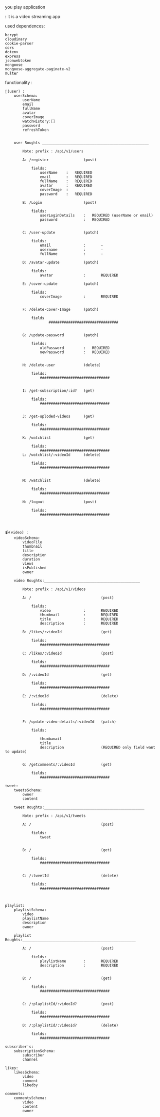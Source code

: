 you play application

: it is a video streaming app

used dependences:

    bcrypt
    cloudinary
    cookie-parser
    cors
    dotenv
    express
    jsonwebtoken
    mongoose
    mongoose-aggregate-paginate-v2
    multer

functionality :

    🦸(user) :
        userSchema:
            userName
            email
            fullName
            avatar
            coverImage
            watchHistory:[]
            password
            refreshToken


        user Roughts _________________________________________________

            Note: prefix : /api/v1/users

            A: /register                (post)

                fields:
                    userName    :   REQUIRED
                    email       :   REQUIRED
                    fullName    :   REQUIRED
                    avatar      :   REQUIRED
                    coverImage  :       -
                    password    :   REQUIRED

            B: /Login                   (post)

                fields:
                    userLoginDetails    :   REQUIRED (userName or email)
                    password            :   REQUIRED


            C: /user-update             (patch)

                fields:
                    email               :       -
                    username            :       -
                    fullName            :       -

            D: /avatar-update           (patch)

                fields:
                    avatar              :       REQUIRED

            E: /cover-update            (patch)

                fields:
                    coverImage          :       REQUIRED


            F: /delete-Cover-Image      (patch)

                fields
                        ################################


            G: /update-password         (patch)

                fields:
                    oldPassword         :   REQUIRED
                    newPassword         :   REQUIRED


            H: /delete-user             (delete)

                fields:
                    ################################


            I: /get-subscription/:id?   (get)

                fields:
                    ################################


            J: /get-uploded-videos      (get)

                fields:
                    ################################

            K: /watchlist               (get)

                fields:
                    ################################
            L: /watchlist/:videoId      (delete)

                fields:
                    ################################


            M: /watchlist               (delete)

                fields:
                    ################################

            N: /logout                  (post)

                fields:
                    ################################



    📹(video) :
        videoSchema:
            videoFile
            thumbnail
            title
            description
            duration
            views
            isPublished
            owner

        video Roughts:____________________________________________

            Note: prefix : /api/v1/videos

            A: /                                (post)

                fields:
                    video               :       REQUIRED
                    thumbnail           :       REQUIRED
                    title               :       REQUIRED
                    description         :       REQUIRED

            B: /likes/:videoId                  (get)

                fields:
                    ################################

            C: /likes/:videoId                  (post)

                fields:
                    ################################

            D: /:videoId                        (get)

                fields:
                    ################################

            E: /:videoId                        (delete)

                fields:
                    ################################


            F: /update-video-details/:videoId   (patch)

                fields:

                    thumbanail
                    title
                    description                 (REQUIRED only field want to update)


            G: /getcomments/:videoId            (get)

                fields:
                    ################################

    tweet:
        tweetsSchema:
            owner
            content

        tweet Roughts:______________________________________________

            Note: prefix : /api/v1/tweets

            A: /                                (post)

                fields:
                    tweet


            B: /                                (get)

                fields:
                    ################################


            C: /:tweetId                        (delete)

                fields:
                    ################################



    playlist:
        playlistSchema:
            video
            playlistName
            description
            owner

        playlist Roughts:____________________________________________________

            A: /                                (post)

                fields:
                    playlistName        :       REQUIRED
                    description         :       REQUIRED


            B: /                                (get)

                fields:
                    ################################


            C: /:playlistId/:videoId?           (post)

                fields:
                    ################################

            D: /:playlistId/:videoId?           (delete)

                fields:
                    ################################

    subscriber's:
        subscriptionSchema:
            subscriber
            channel

    likes:
        likesSchema:
            video
            comment
            likedby

    comments:
        commentsSchema:
            video
            content
            owner
